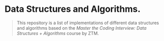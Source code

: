 # Data Structures and Algorithms.

> This repository is a list of implementations of different data structures and algorithms based on the _Master the Coding Interview: Data Structures + Algorithms_ course by ZTM.
